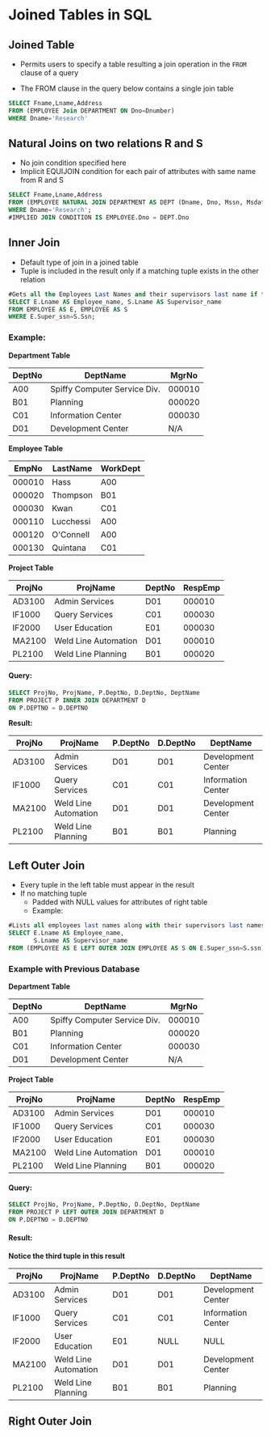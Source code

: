 # Joined Tables in SQL

## Joined Table
  * Permits users to specify a table resulting a join operation in the `FROM` clause of a query
- The FROM clause in the query below contains a single join table
```sql
SELECT Fname,Lname,Address
FROM (EMPLOYEE Join DEPARTMENT ON Dno=Dnumber)
WHERE Dname='Research'
```

## Natural Joins on two relations R and S

- No join condition specified here
- Implicit EQUIJOIN condition for each pair of attributes with same name from R and S

```sql
SELECT Fname,Lname,Address
FROM (EMPLOYEE NATURAL JOIN DEPARTMENT AS DEPT (Dname, Dno, Mssn, Msdate))
WHERE Dname='Research';
#IMPLIED JOIN CONDITION IS EMPLOYEE.Dno = DEPT.Dno
```
## Inner Join

- Default type of join in a joined table
- Tuple is included in the result only if a matching tuple exists in the other relation

```sql
#Gets all the Employees Last Names and their supervisors last name if they have a supervisor
SELECT E.Lname AS Employee_name, S.Lname AS Supervisor_name
FROM EMPLOYEE AS E, EMPLOYEE AS S
WHERE E.Super_ssn=S.Ssn;
```

### Example:

**Department Table**

| DeptNo | DeptName | MgrNo |
|--------|----------|-------|
| A00    | Spiffy Computer Service Div. | 000010 |
| B01    | Planning | 000020|
| C01    | Information Center | 000030 |
| D01 | Development Center | N/A |

**Employee Table**

| EmpNo | LastName | WorkDept |
|--------|----------|-------|
| 000010 | Hass | A00 |
| 000020 | Thompson | B01|
| 000030 | Kwan | C01 |
| 000110 | Lucchessi | A00 |
| 000120 | O'Connell | A00 |
| 000130 | Quintana | C01 |

**Project Table**

| ProjNo | ProjName | DeptNo | RespEmp |
|--------|----------|-------|----------|
| AD3100 | Admin Services | D01 | 000010 |
| IF1000 | Query Services | C01 | 000030 |
| IF2000 | User Education | E01 | 000030 |
| MA2100 | Weld Line Automation | D01 | 000010 |
| PL2100 | Weld Line Planning | B01 | 000020 |

#### Query:

```sql
SELECT ProjNo, ProjName, P.DeptNo, D.DeptNo, DeptName
FROM PROJECT P INNER JOIN DEPARTMENT D
ON P.DEPTNO = D.DEPTNO
```

**Result:**

| ProjNo | ProjName | P.DeptNo | D.DeptNo | DeptName |
|--------|----------|----------|----------|----------|
| AD3100 | Admin Services | D01 | D01 | Development Center |
| IF1000 | Query Services | C01 | C01 | Information Center |
| MA2100 | Weld Line Automation | D01 | D01 | Development Center |
| PL2100 | Weld Line Planning | B01 | B01 | Planning |


## Left Outer Join

- Every tuple in the left table must appear in the result
- If no matching tuple
    * Padded with NULL values for attributes of right table
    * Example:
```sql
#Lists all employees last names along with their supervisors last names
SELECT E.Lname AS Employee_name,
       S.Lname AS Supervisor_name
FROM (EMPLOYEE AS E LEFT OUTER JOIN EMPLOYEE AS S ON E.Super_ssn=S.ssn);
```

### Example with Previous Database

**Department Table**

| DeptNo | DeptName | MgrNo |
|--------|----------|-------|
| A00    | Spiffy Computer Service Div. | 000010 |
| B01    | Planning | 000020|
| C01    | Information Center | 000030 |
| D01 | Development Center | N/A |

**Project Table**

| ProjNo | ProjName | DeptNo | RespEmp |
|--------|----------|-------|----------|
| AD3100 | Admin Services | D01 | 000010 |
| IF1000 | Query Services | C01 | 000030 |
| IF2000 | User Education | E01 | 000030 |
| MA2100 | Weld Line Automation | D01 | 000010 |
| PL2100 | Weld Line Planning | B01 | 000020 |


#### Query:
```sql
SELECT ProjNo, ProjName, P.DeptNo, D.DeptNo, DeptName
FROM PROJECT P LEFT OUTER JOIN DEPARTMENT D
ON P.DEPTNO = D.DEPTNO
```


#### Result:
**Notice the third tuple in this result**

| ProjNo | ProjName | P.DeptNo | D.DeptNo | DeptName |
|--------|----------|----------|----------|----------|
| AD3100 | Admin Services | D01 | D01 | Development Center |
| IF1000 | Query Services | C01 | C01 | Information Center |
| IF2000 | User Education | E01 | NULL | NULL |
| MA2100 | Weld Line Automation | D01 | D01 | Development Center |
| PL2100 | Weld Line Planning | B01 | B01 | Planning |


## Right Outer Join
